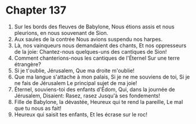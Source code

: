 # Chapter 137

1. Sur les bords des fleuves de Babylone, Nous étions assis et nous pleurions, en nous souvenant de Sion.
2. Aux saules de la contrée Nous avions suspendu nos harpes.
3. Là, nos vainqueurs nous demandaient des chants, Et nos oppresseurs de la joie: Chantez-nous quelques-uns des cantiques de Sion!
4. Comment chanterions-nous les cantiques de l'Éternel Sur une terre étrangère?
5. Si je t'oublie, Jérusalem, Que ma droite m'oublie!
6. Que ma langue s'attache à mon palais, Si je ne me souviens de toi, Si je ne fais de Jérusalem Le principal sujet de ma joie!
7. Éternel, souviens-toi des enfants d'Édom, Qui, dans la journée de Jérusalem, Disaient: Rasez, rasez Jusqu'à ses fondements!
8. Fille de Babylone, la dévastée, Heureux qui te rend la pareille, Le mal que tu nous as fait!
9. Heureux qui saisit tes enfants, Et les écrase sur le roc!

